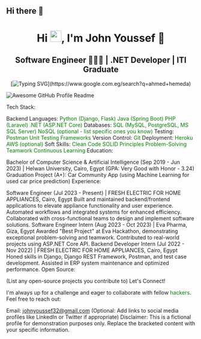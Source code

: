 ## Hi there 👋

<h1 align="center">Hi <img src="https://raw.githubusercontent.com/aemmadi/aemmadi/master/wave.gif" width="30">, I'm John Youssef 👑</h1>

<h2 align="center">Software Engineer 👨🏻‍💻 | .NET Developer | ITI Graduate</h2>

<div align="center">

[![Typing SVG](https://readme-typing-svg.demolab.com?font=Orbitron&weight=500&size=22&pause=1000&color=C00000&center=true&vCenter=true&width=420&lines=Follow+to+get+new+updates+💙👌;)](https://www.google.com.eg/search?q=ahmed+hemeda)

</div>

<img alt="Awesome GitHub Profile Readme" src="assets/agpr.gif"> </img>

Tech Stack:

Backend Languages:
<font color="green">Python (Django, Flask)</font>
<font color="green">Java (Spring Boot)</font>
<font color="green">PHP (Laravel)</font>
<font color="green">.NET (ASP.NET Core)</font>
Databases:
<font color="green">SQL (MySQL, PostgreSQL, MS SQL Server)</font>
<font color="green">NoSQL (optional - list specific ones you know)</font>
Testing:
<font color="green">Postman</font>
<font color="green">Unit Testing Frameworks</font>
Version Control:
<font color="green">Git</font>
Deployment:
<font color="green">Heroku</font>
<font color="green">AWS (optional)</font>
Soft Skills:
<font color="green">Clean Code</font>
<font color="green">SOLID Principles</font>
<font color="green">Problem-Solving</font>
<font color="green">Teamwork</font>
<font color="green">Continuous Learning</font>
Education:

Bachelor of Computer Science & Artificial Intelligence (Sep 2019 - Jun 2023) | Helwan University, Cairo, Egypt (GPA: Very Good with Honor - 3.24)
Graduation Project (A+): Car Community App (using Machine Learning for used car price prediction)
Experience:

Software Engineer (Jul 2023 - Present) | FRESH ELECTRIC FOR HOME APPLIANCES, Cairo, Egypt
Built and maintained backend/frontend applications to elevate appliance functionality and user experience.
Automated workflows and integrated systems for enhanced efficiency.
Collaborated with cross-functional teams to design and implement software solutions.
Software Engineer Intern (Aug 2023 - Oct 2023) | Eva Pharma, Giza, Egypt
Awarded "Best Project" at Eva Hackathon, demonstrating exceptional problem-solving and teamwork.
Contributed to real-world projects using ASP.NET Core API.
Backend Developer Intern (Jul 2022 - Nov 2022) | FRESH ELECTRIC FOR HOME APPLIANCES, Cairo, Egypt
Honed skills in Django, Django REST Framework, Postman, and test case development.
Assisted in ERP system maintenance and optimized performance.
Open Source:

(List any open-source projects you contribute to)
Let's Connect!

I'm always up for a challenge and eager to collaborate with fellow  <font color="green">hackers</font>. Feel free to reach out:

Email: johnyoussef32@gmail.com
(Optional: Add links to social media profiles like LinkedIn or Twitter if appropriate)
Disclaimer: This is a fictional profile for demonstration purposes only. Replace the bracketed content with your specific information.
